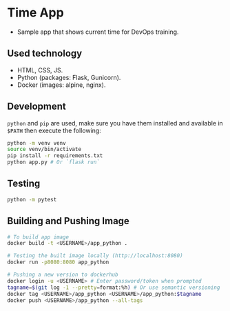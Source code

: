 # Time App

- Sample app that shows current time for DevOps training.

## Used technology

- HTML, CSS, JS.
- Python (packages: Flask, Gunicorn).
- Docker (images: alpine, nginx).

## Development

`python` and `pip` are used, make sure you have them installed and available in `$PATH` then execute the following:

```bash
python -m venv venv
source venv/bin/activate
pip install -r requirements.txt
python app.py # Or `flask run`
```

## Testing

```bash
python -m pytest
```

## Building and Pushing Image

```bash
# To build app image
docker build -t <USERNAME>/app_python .

# Testing the built image locally (http://localhost:8080)
docker run -p8080:8080 app_python

# Pushing a new version to dockerhub
docker login -u <USERNAME> # Enter password/token when prompted
tagname=$(git log -1 --pretty=format:%h) # Or use semantic versioning
docker tag <USERNAME>/app_python <USERNAME>/app_python:$tagname
docker push <USERNAME>/app_python --all-tags
```

